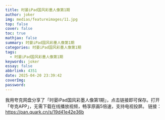 ```yaml
---
title: 时晏iPad国风彩墨人像第1期
author: joker
img: medias/featureimages/11.jpg
top: false
cover: false
toc: true
mathjax: false
summary: 时晏iPad国风彩墨人像第1期
categories: 时晏iPad国风彩墨人像第1期
tags:
  - 时晏iPad国风彩墨人像第1期
keywords: joker
essay: false
abbrlink: 4351
date: 2025-04-20 23:39:42
coverImg:
password:
---
```


我用夸克网盘分享了「时晏iPad国风彩墨人像第1期」，点击链接即可保存。打开「夸克APP」，无需下载在线播放视频，畅享原画5倍速，支持电视投屏。
链接：https://pan.quark.cn/s/19d41e42e36b
